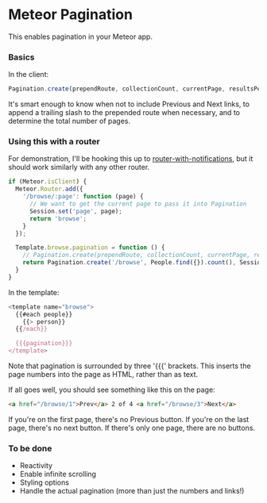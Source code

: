 Meteor Pagination
==============================================

This enables pagination in your Meteor app.

### Basics

In the client:

```js
Pagination.create(prependRoute, collectionCount, currentPage, resultsPerPage);
```

It's smart enough to know when not to include Previous and Next links, to append a trailing slash to the prepended route when necessary, and to determine the total number of pages.

### Using this with a router

For demonstration, I'll be hooking this up to [router-with-notifications](https://github.com/egtann/meteor-router), but it should work similarly with any other router.

```js
if (Meteor.isClient) {
  Meteor.Router.add({
    '/browse/:page': function (page) {
      // We want to get the current page to pass it into Pagination
      Session.set('page', page);
      return 'browse';
    }
  });

  Template.browse.pagination = function () {
    // Pagination.create(prependRoute, collectionCount, currentPage, resultsPerPage);
    return Pagination.create('/browse', People.find({}).count(), Session.get('page'), 8);
  }
}
```

In the template:

```js
<template name="browse">
  {{#each people}}
    {{> person}}
  {{/each}}

  {{{pagination}}}
</template>
```

Note that pagination is surrounded by three '{{{' brackets. This inserts the page numbers into the page as HTML, rather than as text.

If all goes well, you should see something like this on the page:

```html
<a href="/browse/1">Prev</a> 2 of 4 <a href="/browse/3">Next</a>
```

If you're on the first page, there's no Previous button. If you're on the last page, there's no next button. If there's only one page, there are no buttons.

### To be done

  - Reactivity
  - Enable infinite scrolling
  - Styling options
  - Handle the actual pagination (more than just the numbers and links!)

